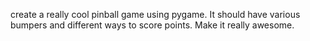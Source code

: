 create a really cool pinball game using pygame.  It should have various bumpers and different ways to score points.  Make it really awesome.
